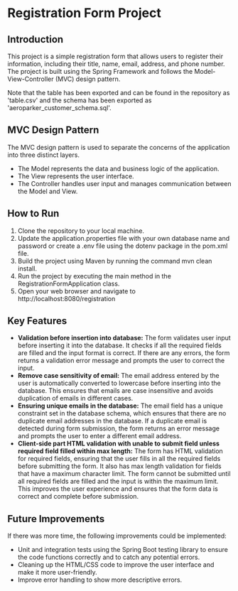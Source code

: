 # Registration Form Project

## Introduction

This project is a simple registration form that allows users to register their information, including their title, name, email, address, and phone number. The project is built using the Spring Framework and follows the Model-View-Controller (MVC) design pattern.

Note that the table has been exported and can be found in the repository as 'table.csv' and the schema has been exported as 'aeroparker_customer_schema.sql'.

## MVC Design Pattern

The MVC design pattern is used to separate the concerns of the application into three distinct layers. 
- The Model represents the data and business logic of the application. 
- The View represents the user interface. 
- The Controller handles user input and manages communication between the Model and View.

## How to Run

1. Clone the repository to your local machine.
2. Update the application.properties file with your own database name and password or create a .env file using the dotenv package in the pom.xml file.
3. Build the project using Maven by running the command mvn clean install.
4. Run the project by executing the main method in the RegistrationFormApplication class.
5. Open your web browser and navigate to http://localhost:8080/registration

## Key Features

- **Validation before insertion into database:** The form validates user input before inserting it into the database. It checks if all the required fields are filled and the input format is correct. If there are any errors, the form returns a validation error message and prompts the user to correct the input.
- **Remove case sensitivity of email:** The email address entered by the user is automatically converted to lowercase before inserting into the database. This ensures that emails are case insensitive and avoids duplication of emails in different cases.
- **Ensuring unique emails in the database:** The email field has a unique constraint set in the database schema, which ensures that there are no duplicate email addresses in the database. If a duplicate email is detected during form submission, the form returns an error message and prompts the user to enter a different email address.
- **Client-side part HTML validation with unable to submit field unless required field filled within max length:** The form has HTML validation for required fields, ensuring that the user fills in all the required fields before submitting the form. It also has max length validation for fields that have a maximum character limit. The form cannot be submitted until all required fields are filled and the input is within the maximum limit. This improves the user experience and ensures that the form data is correct and complete before submission.

## Future Improvements

If there was more time, the following improvements could be implemented:

- Unit and integration tests using the Spring Boot testing library to ensure the code functions correctly and to catch any potential errors.
- Cleaning up the HTML/CSS code to improve the user interface and make it more user-friendly.
- Improve error handling to show more descriptive errors.
